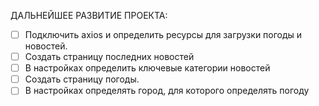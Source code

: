ДАЛЬНЕЙШЕЕ РАЗВИТИЕ ПРОЕКТА:
- [ ] Подключить axios  и определить ресурсы для загрузки погоды и новостей.
- [ ] Создать страницу последних новостей
- [ ] В настройках определить ключевые категории новостей
- [ ] Создать страницу погоды.
- [ ] В настройках определять город, для которого определять погоду